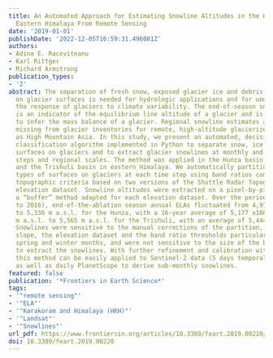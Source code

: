 ```yaml
---
title: An Automated Approach for Estimating Snowline Altitudes in the Karakoram and
  Eastern Himalaya From Remote Sensing
date: '2019-01-01'
publishDate: '2022-12-05T16:59:31.496081Z'
authors:
- Adina E. Racoviteanu
- Karl Rittger
- Richard Armstrong
publication_types:
- '2'
abstract: The separation of fresh snow, exposed glacier ice and debris-covered ice
  on glacier surfaces is needed for hydrologic applications and for understanding
  the response of glaciers to climate variability. The end-of-season snowline altitude
  is an indicator of the equilibrium line altitude of a glacier and is often used
  to infer the mass balance of a glacier. Regional snowline estimates are generally
  missing from glacier inventories for remote, high-altitude glacierized areas such
  as High Mountain Asia. In this study, we present an automated, decision-based image
  classification algorithm implemented in Python to separate snow, ice and debris
  surfaces on glaciers and to extract glacier snowlines at monthly and annual time
  steps and regional scales. The method was applied in the Hunza basin in the Karakoram
  and the Trishuli basin in eastern Himalaya. We automatically partitioned the various
  types of surfaces on glaciers at each time step using band ratios combined with
  topographic criteria based on two versions of the Shuttle Radar Topography Mission
  elevation dataset. Snowline altitudes were extracted on a pixel-by-pixel basis using
  a “buffer” method adapted for each elevation dataset. Over the period studied (2000
  to 2016), end-of-the-ablation season annual ELAs fluctuated from 4,917 m a.s.l.
  to 5,336 m a.s.l. for the Hunza, with a 16-year average of 5,177 ±108 m, and 5,395
  m a.s.l. to 5,565 m a.s.l. for the Trishuli, with an average of 5,444 ± 63 m a.s.l.
  Snowlines were sensitive to the manual corrections of the partition, the topographic
  slope, the elevation dataset and the band ratio thresholds particularly during the
  spring and winter months, and were not sensitive to the size of the buffer used
  to extract the snowlines. With further refinement and calibration with field measurements,
  this method can be easily applied to Sentinel-2 data (5 days temporal resolution)
  as well as daily PlanetScope to derive sub-monthly snowlines.
featured: false
publication: '*Frontiers in Earth Science*'
tags:
- '"remote sensing"'
- '"ELA"'
- '"Karakoram and Himalaya (HKH)"'
- '"Landsat"'
- '"Snowlines"'
url_pdf: https://www.frontiersin.org/articles/10.3389/feart.2019.00220/full
doi: 10.3389/feart.2019.00220
---
```


